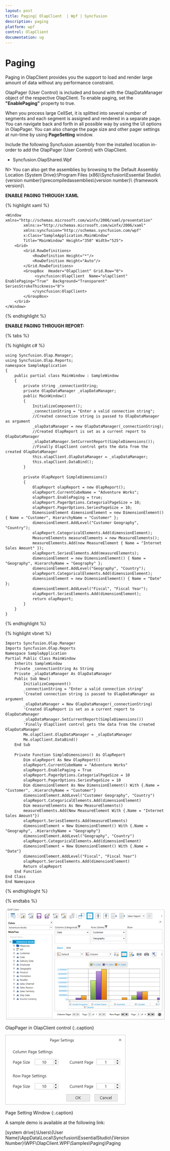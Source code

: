 ```yaml
---
layout: post
title: Paging| OlapClient  | Wpf | Syncfusion
description: paging
platform: wpf
control: OlapClient 
documentation: ug
---
```


# Paging

Paging in OlapClient provides you the support to load and render large amount of data without any performance constraint.  

OlapPager (User Control) is included and bound with the OlapDataManager object of the respective OlapClient. To enable paging, set the **"EnablePaging"** property to true.

When you process large CellSet, it is splitted into several number of segments and each segment is assigned and rendered in a separate page. You can navigate back and forth in all possible way by using the UI options in OlapPager. You can also change the page size and other pager settings at run-time by using **PageSetting** window.

Include the following Syncfusion assembly from the installed location in-order to add the OlapPager (User Control) with OlapClient.
   * Syncfusion.OlapShared.Wpf

N> You can also get the assemblies by browsing to the Default Assembly Location {System Drive}:\Program Files (x86)\Syncfusion\Essential Studio\\{version number}\precompiledassemblies\\{version number}\ {framework version}\

**ENABLE PAGING THROUGH XAML**

{% highlight xaml %}

    <Window xmlns="http://schemas.microsoft.com/winfx/2006/xaml/presentation"
            xmlns:x="http://schemas.microsoft.com/winfx/2006/xaml"
            xmlns:syncfusion="http://schemas.syncfusion.com/wpf"
            x:Class="SampleApplication.MainWindow"
            Title="MainWindow" Height="350" Width="525">
        <Grid>
	        <Grid.RowDefinitions>
                <RowDefinition Height="*"/>
                <RowDefinition Height="Auto"/>
            </Grid.RowDefinitions>
            <GroupBox  Header="OlapClient" Grid.Row="0">
        	     <syncfusion:OlapClient  Name="olapClient" EnablePaging="True"  Background="Transparent" SeriesStrokeThickness="0">         
         	 	</syncfusion:OlapClient>
            </GroupBox>
        </Grid>
    </Window>
	
{% endhighlight %}

**ENABLE PAGING THROUGH REPORT:**

{% tabs %}

{% highlight c# %}

    using Syncfusion.Olap.Manager;
	using Syncfusion.Olap.Reports;
	namespace SampleApplication
	{
		public partial class MainWindow : SampleWindow
		{
			private string _connectionString;
			private OlapDataManager _olapDataManager;
			public MainWindow()
			{
				InitializeComponent();
				_connectionString = "Enter a valid connection string";
				//Created connection string is passed to OlapDataManager as argument
				_olapDataManager = new OlapDataManager(_connectionString);
				//Created OlapReport is set as a current report to OlapDataManager
				_olapDataManager.SetCurrentReport(SimpleDimensions());
				//Finally OlapClient control gets the data from the created OlapDataManager
				this.olapClient.OlapDataManager = _olapDataManager;
				this.olapClient.DataBind();
			}
            
			private OlapReport SimpleDimensions()
			{
				OlapReport olapReport = new OlapReport();
				olapReport.CurrentCubeName = "Adventure Works";
				olapReport.EnablePaging = true;
				olapReport.PagerOptions.CategorialPageSize = 10;
				olapReport.PagerOptions.SeriesPageSize = 10;
				DimensionElement dimensionElement = new DimensionElement() { Name = "Customer", HierarchyName = "Customer" };
				dimensionElement.AddLevel("Customer Geography", "Country");
				olapReport.CategoricalElements.Add(dimensionElement);
				MeasureElements measureElements = new MeasureElements();
				measureElements.Add(new MeasureElement { Name = "Internet Sales Amount" });
				olapReport.SeriesElements.Add(measureElements);
				dimensionElement = new DimensionElement() { Name = "Geography", HierarchyName = "Geography" };
				dimensionElement.AddLevel("Geography", "Country");
				olapReport.CategoricalElements.Add(dimensionElement);
				dimensionElement = new DimensionElement() { Name = "Date" };
				dimensionElement.AddLevel("Fiscal", "Fiscal Year");
				olapReport.SeriesElements.Add(dimensionElement);
				return olapReport;
			}
		}
	}
		
{% endhighlight %}

{% highlight vbnet %}
   
    Imports Syncfusion.Olap.Manager
	Imports Syncfusion.Olap.Reports
	Namespace SampleApplication
	Partial Public Class MainWindow
	    Inherits SampleWindow
		Private _connectionString As String
		Private _olapDataManager As OlapDataManager
		Public Sub New()
			InitializeComponent()
			_connectionString = "Enter a valid connection string"
			'Created connection string is passed to OlapDataManager as argument
			_olapDataManager = New OlapDataManager(_connectionString)
			'Created OlapReport is set as a current report to OlapDataManager
			_olapDataManager.SetCurrentReport(SimpleDimensions())
			'Finally OlapClient control gets the data from the created OlapDataManager
			Me.olapClient.OlapDataManager = _olapDataManager
			Me.olapClient.DataBind()
		End Sub
        
   		Private Function SimpleDimensions() As OlapReport
			Dim olapReport As New OlapReport()
			olapReport.CurrentCubeName = "Adventure Works"
			olapReport.EnablePaging = True
			olapReport.PagerOptions.CategorialPageSize = 10
			olapReport.PagerOptions.SeriesPageSize = 10
			Dim dimensionElement As New DimensionElement() With {.Name = "Customer", .HierarchyName = "Customer"}
			dimensionElement.AddLevel("Customer Geography", "Country")
			olapReport.CategoricalElements.Add(dimensionElement)
			Dim measureElements As New MeasureElements()
			measureElements.Add(New MeasureElement With {.Name = "Internet Sales Amount"})
			olapReport.SeriesElements.Add(measureElements)
			dimensionElement = New DimensionElement() With {.Name = "Geography", .HierarchyName = "Geography"}
			dimensionElement.AddLevel("Geography", "Country")
			olapReport.CategoricalElements.Add(dimensionElement)
			dimensionElement = New DimensionElement() With {.Name = "Date"}
			dimensionElement.AddLevel("Fiscal", "Fiscal Year")
			olapReport.SeriesElements.Add(dimensionElement)
			Return olapReport
		End Function
	End Class
	End Namespace
	
{% endhighloght %}

{% endtabs %}

![](Paging_images/Paging_img1.png)

OlapPager in OlapClient control
{:.caption}

![](Paging_images/Paging_img2.png)

Page Setting Window
{:.caption}
   
A sample demo is available at the following link:

[system drive]:\Users\\{User Name}\AppData\Local\Syncfusion\EssentialStudio\\{Version Number}\WPF\OlapClient.WPF\Samples\Paging\Paging


